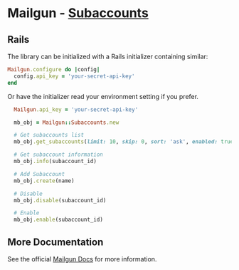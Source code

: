 Mailgun - [Subaccounts](https://help.mailgun.com/hc/en-us/articles/16380043681435-Subaccounts)
====================

Rails
-----

The library can be initialized with a Rails initializer containing similar:
```ruby
Mailgun.configure do |config|
  config.api_key = 'your-secret-api-key'
end
```
Or have the initializer read your environment setting if you prefer.

```ruby
  Mailgun.api_key = 'your-secret-api-key'
```

```ruby
  mb_obj = Mailgun::Subaccounts.new

  # Get subaccounts list
  mb_obj.get_subaccounts(limit: 10, skip: 0, sort: 'ask', enabled: true)

  # Get subaccount information
  mb_obj.info(subaccount_id)

  # Add Subaccount
  mb_obj.create(name)

  # Disable
  mb_obj.disable(subaccount_id)

  # Enable
  mb_obj.enable(subaccount_id)
```


More Documentation
------------------
See the official [Mailgun Docs](https://documentation.mailgun.com/en/latest/subaccounts.html#subaccounts)
for more information.
